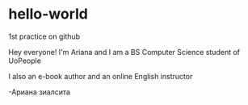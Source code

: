 # hello-world
1st practice on github

Hey everyone! I'm Ariana and I am a BS Computer Science student of UoPeople

I also an e-book author and an online English instructor

-Ариана зиалcита
